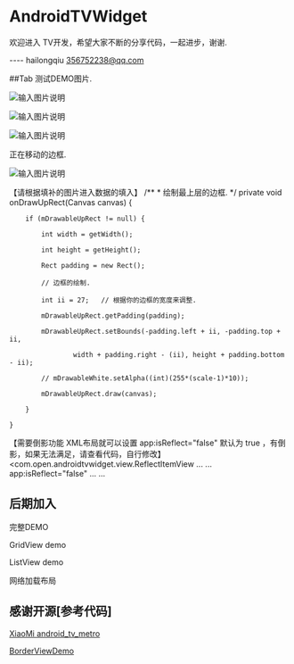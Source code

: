 # AndroidTVWidget

 欢迎进入 TV开发，希望大家不断的分享代码，一起进步，谢谢.
 
 ---- hailongqiu 356752238@qq.com

##Tab 测试DEMO图片.

![输入图片说明](http://git.oschina.net/uploads/images/2015/0905/050539_109ee7a3_111902.png "test1")

![输入图片说明](http://git.oschina.net/uploads/images/2015/0905/050611_b341a277_111902.png "test2")

![输入图片说明](http://git.oschina.net/uploads/images/2015/0905/163056_5d6b6a7a_111902.png "test123")

正在移动的边框.

![输入图片说明](http://git.oschina.net/uploads/images/2015/0905/163423_be647737_111902.png "在这里输入图片标题")

【请根据填补的图片进入数据的填入】
	/**
	 * 绘制最上层的边框.
	 */
	private void onDrawUpRect(Canvas canvas) {

		if (mDrawableUpRect != null) {

			int width = getWidth();

			int height = getHeight();

			Rect padding = new Rect();

			// 边框的绘制.

			int ii = 27;   // 根据你的边框的宽度来调整.

			mDrawableUpRect.getPadding(padding);

			mDrawableUpRect.setBounds(-padding.left + ii, -padding.top + ii,

					width + padding.right - (ii), height + padding.bottom  - ii);

			// mDrawableWhite.setAlpha((int)(255*(scale-1)*10));

			mDrawableUpRect.draw(canvas);

		}

	}

【需要倒影功能 XML布局就可以设置 app:isReflect="false" 默认为 true ，有倒影，如果无法满足，请查看代码，自行修改】
 <com.open.androidtvwidget.view.ReflectItemView
                ... ...
                app:isReflect="false"
                ... ...


## 后期加入
   
   完整DEMO
   
   GridView demo
   
   ListView demo
   
   网络加载布局
   
## 感谢开源[参考代码]
<p>
<a href="https://github.com/XiaoMi/android_tv_metro">XiaoMi android_tv_metro </a>
</p>
<p>
<a href="https://github.com/lf8289/BorderViewDemo">BorderViewDemo</a>
</p>